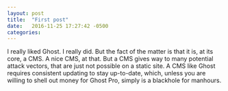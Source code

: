 ```yaml
---
layout: post
title:  "First post"
date:   2016-11-25 17:27:42 -0500
categories: 
---
```

I really liked Ghost. I really did. But the fact of the matter is that it is, at its core, a CMS. A nice CMS, at that. But a CMS gives way to many potential attack vectors, that are just not possible on a static site. A CMS like Ghost requires consistent updating to stay up-to-date, which, unless you are willing to shell out money for Ghost Pro, simply is a blackhole for manhours.
